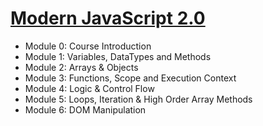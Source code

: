 # [Modern JavaScript 2.0](https://www.traversymedia.com/modern-javascript-2-0)

- Module 0: Course Introduction
- Module 1: Variables, DataTypes and Methods
- Module 2: Arrays & Objects
- Module 3: Functions, Scope and Execution Context
- Module 4: Logic & Control Flow
- Module 5: Loops, Iteration & High Order Array Methods
- Module 6: DOM Manipulation
